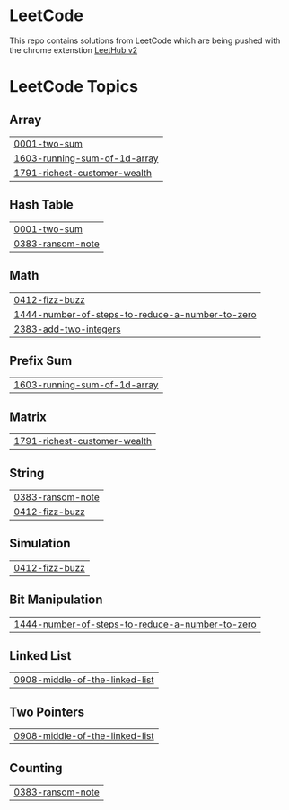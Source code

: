 # LeetCode
This repo contains solutions from LeetCode which are being pushed with the chrome extenstion [LeetHub v2](https://chromewebstore.google.com/detail/leethub-v2/mhanfgfagplhgemhjfeolkkdidbakocm)

<!---LeetCode Topics Start-->
# LeetCode Topics
## Array
|  |
| ------- |
| [0001-two-sum](https://github.com/dyarawilliams/LeetCode/tree/master/0001-two-sum) |
| [1603-running-sum-of-1d-array](https://github.com/dyarawilliams/LeetCode/tree/master/1603-running-sum-of-1d-array) |
| [1791-richest-customer-wealth](https://github.com/dyarawilliams/LeetCode/tree/master/1791-richest-customer-wealth) |
## Hash Table
|  |
| ------- |
| [0001-two-sum](https://github.com/dyarawilliams/LeetCode/tree/master/0001-two-sum) |
| [0383-ransom-note](https://github.com/dyarawilliams/LeetCode/tree/master/0383-ransom-note) |
## Math
|  |
| ------- |
| [0412-fizz-buzz](https://github.com/dyarawilliams/LeetCode/tree/master/0412-fizz-buzz) |
| [1444-number-of-steps-to-reduce-a-number-to-zero](https://github.com/dyarawilliams/LeetCode/tree/master/1444-number-of-steps-to-reduce-a-number-to-zero) |
| [2383-add-two-integers](https://github.com/dyarawilliams/LeetCode/tree/master/2383-add-two-integers) |
## Prefix Sum
|  |
| ------- |
| [1603-running-sum-of-1d-array](https://github.com/dyarawilliams/LeetCode/tree/master/1603-running-sum-of-1d-array) |
## Matrix
|  |
| ------- |
| [1791-richest-customer-wealth](https://github.com/dyarawilliams/LeetCode/tree/master/1791-richest-customer-wealth) |
## String
|  |
| ------- |
| [0383-ransom-note](https://github.com/dyarawilliams/LeetCode/tree/master/0383-ransom-note) |
| [0412-fizz-buzz](https://github.com/dyarawilliams/LeetCode/tree/master/0412-fizz-buzz) |
## Simulation
|  |
| ------- |
| [0412-fizz-buzz](https://github.com/dyarawilliams/LeetCode/tree/master/0412-fizz-buzz) |
## Bit Manipulation
|  |
| ------- |
| [1444-number-of-steps-to-reduce-a-number-to-zero](https://github.com/dyarawilliams/LeetCode/tree/master/1444-number-of-steps-to-reduce-a-number-to-zero) |
## Linked List
|  |
| ------- |
| [0908-middle-of-the-linked-list](https://github.com/dyarawilliams/LeetCode/tree/master/0908-middle-of-the-linked-list) |
## Two Pointers
|  |
| ------- |
| [0908-middle-of-the-linked-list](https://github.com/dyarawilliams/LeetCode/tree/master/0908-middle-of-the-linked-list) |
## Counting
|  |
| ------- |
| [0383-ransom-note](https://github.com/dyarawilliams/LeetCode/tree/master/0383-ransom-note) |
<!---LeetCode Topics End-->